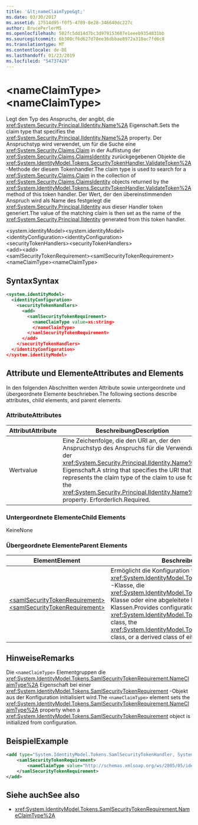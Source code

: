 ```yaml
---
title: '&lt;nameClaimType&gt;'
ms.date: 03/30/2017
ms.assetid: 17514d95-f0f5-4789-8e28-346640dc227c
author: BrucePerlerMS
ms.openlocfilehash: 502fc5dd14d7bc3d979153607e1eeeb9354031bb
ms.sourcegitcommit: 6b308cf6d627d78ee36dbbae8972a310ac7fd6c8
ms.translationtype: MT
ms.contentlocale: de-DE
ms.lasthandoff: 01/23/2019
ms.locfileid: "54737428"
---
```

# <a name="ltnameclaimtypegt"></a><span data-ttu-id="e1625-102">&lt;nameClaimType&gt;</span><span class="sxs-lookup"><span data-stu-id="e1625-102">&lt;nameClaimType&gt;</span></span>
<span data-ttu-id="e1625-103">Legt den Typ des Anspruchs, der angibt, die <xref:System.Security.Principal.IIdentity.Name%2A> Eigenschaft.</span><span class="sxs-lookup"><span data-stu-id="e1625-103">Sets the claim type that specifies the <xref:System.Security.Principal.IIdentity.Name%2A> property.</span></span> <span data-ttu-id="e1625-104">Der Anspruchstyp wird verwendet, um für die Suche eine <xref:System.Security.Claims.Claim> in der Auflistung der <xref:System.Security.Claims.ClaimsIdentity> zurückgegebenen Objekte die <xref:System.IdentityModel.Tokens.SecurityTokenHandler.ValidateToken%2A> -Methode der diesem Tokenhandler.</span><span class="sxs-lookup"><span data-stu-id="e1625-104">The claim type is used to search for a <xref:System.Security.Claims.Claim> in the collection of <xref:System.Security.Claims.ClaimsIdentity> objects returned by the <xref:System.IdentityModel.Tokens.SecurityTokenHandler.ValidateToken%2A> method of this token handler.</span></span> <span data-ttu-id="e1625-105">Der Wert, der den übereinstimmenden Anspruch wird als Name des festgelegt die <xref:System.Security.Principal.IIdentity> aus dieser Handler token generiert.</span><span class="sxs-lookup"><span data-stu-id="e1625-105">The value of the matching claim is then set as the name of the <xref:System.Security.Principal.IIdentity> generated from this token handler.</span></span>  
  
 <span data-ttu-id="e1625-106">\<system.identityModel></span><span class="sxs-lookup"><span data-stu-id="e1625-106">\<system.identityModel></span></span>  
<span data-ttu-id="e1625-107">\<identityConfiguration></span><span class="sxs-lookup"><span data-stu-id="e1625-107">\<identityConfiguration></span></span>  
<span data-ttu-id="e1625-108">\<securityTokenHandlers></span><span class="sxs-lookup"><span data-stu-id="e1625-108">\<securityTokenHandlers></span></span>  
<span data-ttu-id="e1625-109">\<add></span><span class="sxs-lookup"><span data-stu-id="e1625-109">\<add></span></span>  
<span data-ttu-id="e1625-110">\<samlSecurityTokenRequirement></span><span class="sxs-lookup"><span data-stu-id="e1625-110">\<samlSecurityTokenRequirement></span></span>  
<span data-ttu-id="e1625-111">\<nameClaimType></span><span class="sxs-lookup"><span data-stu-id="e1625-111">\<nameClaimType></span></span>  
  
## <a name="syntax"></a><span data-ttu-id="e1625-112">Syntax</span><span class="sxs-lookup"><span data-stu-id="e1625-112">Syntax</span></span>  
  
```xml  
<system.identityModel>  
  <identityConfiguration>  
    <securityTokenHandlers>  
      <add>  
        <samlSecurityTokenRequirement>  
          <nameClaimType value=xs:string>  
          </nameClaimType>  
        </samlSecurityTokenRequirement>  
      </add>  
    </securityTokenHandlers>  
  </identityConfiguration>  
</system.identityModel>  
```  
  
## <a name="attributes-and-elements"></a><span data-ttu-id="e1625-113">Attribute und Elemente</span><span class="sxs-lookup"><span data-stu-id="e1625-113">Attributes and Elements</span></span>  
 <span data-ttu-id="e1625-114">In den folgenden Abschnitten werden Attribute sowie untergeordnete und übergeordnete Elemente beschrieben.</span><span class="sxs-lookup"><span data-stu-id="e1625-114">The following sections describe attributes, child elements, and parent elements.</span></span>  
  
### <a name="attributes"></a><span data-ttu-id="e1625-115">Attribute</span><span class="sxs-lookup"><span data-stu-id="e1625-115">Attributes</span></span>  
  
|<span data-ttu-id="e1625-116">Attribut</span><span class="sxs-lookup"><span data-stu-id="e1625-116">Attribute</span></span>|<span data-ttu-id="e1625-117">Beschreibung</span><span class="sxs-lookup"><span data-stu-id="e1625-117">Description</span></span>|  
|---------------|-----------------|  
|<span data-ttu-id="e1625-118">Wert</span><span class="sxs-lookup"><span data-stu-id="e1625-118">value</span></span>|<span data-ttu-id="e1625-119">Eine Zeichenfolge, die den URI an, der den Anspruchstyp des Anspruchs für die Verwendung der <xref:System.Security.Principal.IIdentity.Name%2A> Eigenschaft.</span><span class="sxs-lookup"><span data-stu-id="e1625-119">A string that specifies the URI that represents the claim type of the claim to use for the <xref:System.Security.Principal.IIdentity.Name%2A> property.</span></span> <span data-ttu-id="e1625-120">Erforderlich.</span><span class="sxs-lookup"><span data-stu-id="e1625-120">Required.</span></span>|  
  
### <a name="child-elements"></a><span data-ttu-id="e1625-121">Untergeordnete Elemente</span><span class="sxs-lookup"><span data-stu-id="e1625-121">Child Elements</span></span>  
 <span data-ttu-id="e1625-122">Keine</span><span class="sxs-lookup"><span data-stu-id="e1625-122">None</span></span>  
  
### <a name="parent-elements"></a><span data-ttu-id="e1625-123">Übergeordnete Elemente</span><span class="sxs-lookup"><span data-stu-id="e1625-123">Parent Elements</span></span>  
  
|<span data-ttu-id="e1625-124">Element</span><span class="sxs-lookup"><span data-stu-id="e1625-124">Element</span></span>|<span data-ttu-id="e1625-125">Beschreibung</span><span class="sxs-lookup"><span data-stu-id="e1625-125">Description</span></span>|  
|-------------|-----------------|  
|[<span data-ttu-id="e1625-126">\<samlSecurityTokenRequirement></span><span class="sxs-lookup"><span data-stu-id="e1625-126">\<samlSecurityTokenRequirement></span></span>](../../../../../docs/framework/configure-apps/file-schema/windows-identity-foundation/samlsecuritytokenrequirement.md)|<span data-ttu-id="e1625-127">Ermöglicht die Konfiguration für die <xref:System.IdentityModel.Tokens.SamlSecurityTokenHandler> -Klasse, die <xref:System.IdentityModel.Tokens.Saml2SecurityTokenHandler> Klasse oder eine abgeleitete Klasse von einer dieser Klassen.</span><span class="sxs-lookup"><span data-stu-id="e1625-127">Provides configuration for the <xref:System.IdentityModel.Tokens.SamlSecurityTokenHandler> class, the <xref:System.IdentityModel.Tokens.Saml2SecurityTokenHandler> class, or a derived class of either of these classes.</span></span>|  
  
## <a name="remarks"></a><span data-ttu-id="e1625-128">Hinweise</span><span class="sxs-lookup"><span data-stu-id="e1625-128">Remarks</span></span>  
 <span data-ttu-id="e1625-129">Die `<nameClaimType>` Elementgruppen die <xref:System.IdentityModel.Tokens.SamlSecurityTokenRequirement.NameClaimType%2A> Eigenschaft bei einer <xref:System.IdentityModel.Tokens.SamlSecurityTokenRequirement> -Objekt aus der Konfiguration initialisiert wird.</span><span class="sxs-lookup"><span data-stu-id="e1625-129">The `<nameClaimType>` element sets the <xref:System.IdentityModel.Tokens.SamlSecurityTokenRequirement.NameClaimType%2A> property when a <xref:System.IdentityModel.Tokens.SamlSecurityTokenRequirement> object is initialized from configuration.</span></span>  
  
## <a name="example"></a><span data-ttu-id="e1625-130">Beispiel</span><span class="sxs-lookup"><span data-stu-id="e1625-130">Example</span></span>  
  
```xml  
<add type="System.IdentityModel.Tokens.SamlSecurityTokenHandler, System.IdentityModel">  
    <samlSecurityTokenRequirement>  
        <nameClaimType value="http://schemas.xmlsoap.org/ws/2005/05/identity/claims/name" />  
    </samlSecurityTokenRequirement>  
</add>  
```  
  
## <a name="see-also"></a><span data-ttu-id="e1625-131">Siehe auch</span><span class="sxs-lookup"><span data-stu-id="e1625-131">See also</span></span>
- <xref:System.IdentityModel.Tokens.SamlSecurityTokenRequirement.NameClaimType%2A>
